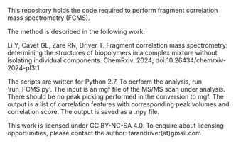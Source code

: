 This repository holds the code required to perform fragment correlation mass spectrometry (FCMS).

The method is described in the following work:

Li Y, Cavet GL, Zare RN, Driver T. Fragment correlation mass spectrometry: determining the structures of biopolymers in a complex mixture without isolating individual components. ChemRxiv. 2024; doi:10.26434/chemrxiv-2024-pl3t1

The scripts are written for Python 2.7. To perform the analysis, run 'run_FCMS.py'.
The input is an mgf file of the MS/MS scan under analysis.
There should be no peak picking performed in the conversion to mgf.
The output is a list of correlation features with corresponding peak volumes and correlation score.
The output is saved as a .npy file.

This work is licensed under CC BY-NC-SA 4.0.
To enquire about licensing opportunities, please contact the author: tarandriver(at)gmail.com
